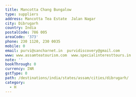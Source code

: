 ```yaml
---
title: Mancotta Chang Bungalow
type: suppliers
address: Mancotta Tea Estate  Jalan Nagar
city: Dibrugarh
country: India
postalCode: 786 005
areaCode: '373'
phone: 230 1120, 230 0035
mobile: 0
email: purvi@sancharnet.in  purvidiscovery@gmail.com
www: www.assamteatourism.com  www.specialinteresttours.in
note: ''
bookThrough: 0
currency: INR
gstType: 0
path: /destinations/india/states/assam/cities/dibrugarh/
category:
  - H
---
```


